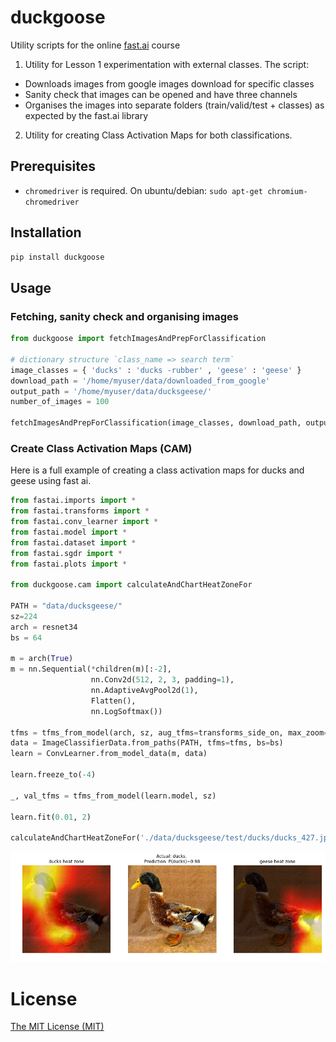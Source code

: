 # duckgoose
Utility scripts for the online [fast.ai](www.fast.ai) course

1. Utility for Lesson 1 experimentation with external classes. The script:
* Downloads images from google images download for specific classes
* Sanity check that images can be opened and have three channels
* Organises the images into separate folders (train/valid/test + classes) as expected by the fast.ai library

2. Utility for creating Class Activation Maps for both classifications.

## Prerequisites 

* `chromedriver` is required. On ubuntu/debian: `sudo apt-get chromium-chromedriver`

## Installation

```python
pip install duckgoose
```

## Usage

### Fetching, sanity check and organising images

```python
from duckgoose import fetchImagesAndPrepForClassification

# dictionary structure `class_name => search term`
image_classes = { 'ducks' : 'ducks -rubber' , 'geese' : 'geese' }
download_path = '/home/myuser/data/downloaded_from_google'
output_path = '/home/myuser/data/ducksgeese/'
number_of_images = 100

fetchImagesAndPrepForClassification(image_classes, download_path, output_path, number_of_images)
```

### Create Class Activation Maps (CAM)

Here is a full example of creating a class activation maps for ducks and geese using fast ai. 

```python
from fastai.imports import *
from fastai.transforms import *
from fastai.conv_learner import *
from fastai.model import *
from fastai.dataset import *
from fastai.sgdr import *
from fastai.plots import *

from duckgoose.cam import calculateAndChartHeatZoneFor

PATH = "data/ducksgeese/"
sz=224
arch = resnet34
bs = 64

m = arch(True)
m = nn.Sequential(*children(m)[:-2], 
                  nn.Conv2d(512, 2, 3, padding=1), 
                  nn.AdaptiveAvgPool2d(1),
                  Flatten(), 
                  nn.LogSoftmax())

tfms = tfms_from_model(arch, sz, aug_tfms=transforms_side_on, max_zoom=1.1)
data = ImageClassifierData.from_paths(PATH, tfms=tfms, bs=bs)
learn = ConvLearner.from_model_data(m, data)

learn.freeze_to(-4)

_, val_tfms = tfms_from_model(learn.model, sz)

learn.fit(0.01, 2)

calculateAndChartHeatZoneFor('./data/ducksgeese/test/ducks/ducks_427.jpg', val_tfms, learn)
```

![Duck and goose heatmap](images/duck.png)


# License
[The MIT License (MIT)](LICENSE.txt)
